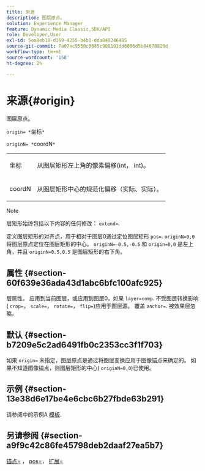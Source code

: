 ```yaml
---
title: 来源
description: 图层原点。
solution: Experience Manager
feature: Dynamic Media Classic,SDK/API
role: Developer,User
exl-id: 5ea8eb18-d169-4255-b4b1-dda849246485
source-git-commit: 7a07ec9550c0685c908191dd6806d5b84678820d
workflow-type: tm+mt
source-wordcount: '158'
ht-degree: 2%

---
```


# 来源{#origin}

图层原点。

`origin= *`坐标`*`

`originN= *`coordN`*`

<table id="simpletable_A270FD92B1E841FE81F5AB300351FE01"> 
 <tr class="strow"> 
  <td class="stentry"> <p><span class="varname"> 坐标</span> </p></td> 
  <td class="stentry"> <p>从图层矩形左上角的像素偏移(int， int)。 </p></td> 
 </tr> 
 <tr class="strow"> 
  <td class="stentry"> <p><span class="varname"> coordN</span> </p></td> 
  <td class="stentry"> <p>从图层矩形中心的规范化偏移（实际、实际）。 </p></td> 
 </tr> 
</table>

>[!NOTE]
>
>层矩形始终包括以下内容的任何修改： `extend=`.

定义图层矩形的对齐点，用于相对于图层0通过定位图层矩形 `pos=`. `originN=0,0` 将图层原点定位在图层矩形的中心。 `originN=-0.5,-0.5` 和 `origin=0,0` 是左上角，并且 `originN=0.5,0.5` 是图层矩形的右下角。

## 属性 {#section-60f639e36ada43d1abc6bfc100afc925}

层属性。 应用到当前图层，或应用到图层0，如果 `layer=comp`. 不受图层转换影响( `crop=`， `scale=`， `rotate=`， `flip=`)应用于图层源。 覆盖 `anchor=`. 被效果层忽略。

## 默认 {#section-b7209e5c2ad6491fb0c2353cc3f1f703}

如果 `origin=` 未指定，图层原点是通过将图层变换应用于图像锚点来确定的。 如果不知道图像锚点，则图层矩形的中心( `originN=0,0`)已使用。

## 示例 {#section-13e38d6e17be4e6cbc6b27fbde63b291}

请参阅中的示例A [模板](../../../../../is-api/http-ref/image-serving-api-ref/c-http-protocol-reference/c-templates/c-templates.md#concept-3cd2d2adae0e41b2979b9640244d4d3e).

## 另请参阅 {#section-a9f9c42c86fe45798deb2daaf27ea5b7}

[锚点=](../../../../../is-api/http-ref/image-serving-api-ref/c-http-protocol-reference/c-command-reference/r-anchor.md#reference-6661e548ab284b82828d8d94c8ddeb7c) ， [pos=](../../../../../is-api/http-ref/image-serving-api-ref/c-http-protocol-reference/c-command-reference/r-pos.md#reference-65de948f4b404f1182b22119ca332143)， [扩展=](../../../../../is-api/http-ref/image-serving-api-ref/c-http-protocol-reference/c-command-reference/r-extend.md#reference-7e9156beb285459d830e2d56782a74ac)
